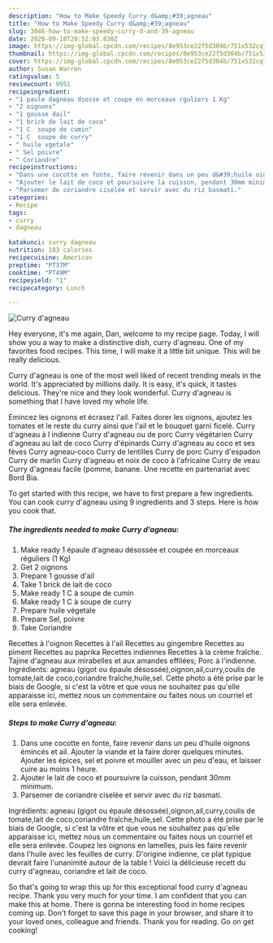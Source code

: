 ```yaml
---
description: "How to Make Speedy Curry d&amp;#39;agneau"
title: "How to Make Speedy Curry d&amp;#39;agneau"
slug: 3046-how-to-make-speedy-curry-d-and-39-agneau
date: 2020-09-18T20:52:03.830Z
image: https://img-global.cpcdn.com/recipes/8e953ce22f5d304b/751x532cq70/curry-dagneau-photo-principale-de-la-recette.jpg
thumbnail: https://img-global.cpcdn.com/recipes/8e953ce22f5d304b/751x532cq70/curry-dagneau-photo-principale-de-la-recette.jpg
cover: https://img-global.cpcdn.com/recipes/8e953ce22f5d304b/751x532cq70/curry-dagneau-photo-principale-de-la-recette.jpg
author: Susan Warren
ratingvalue: 5
reviewcount: 9951
recipeingredient:
- "1 paule dagneau dsosse et coupe en morceaux rguliers 1 Kg"
- "2 oignons"
- "1 gousse dail"
- "1 brick de lait de coco"
- "1 C  soupe de cumin"
- "1 C  soupe de curry"
- " huile vgetale"
- " Sel poivre"
- " Coriandre"
recipeinstructions:
- "Dans une cocotte en fonte, faire revenir dans un peu d&#39;huile oignons émincés et ail. Ajouter la viande et la faire dorer quelques minutes. Ajouter les épices, sel et poivre et mouiller avec un peu d&#39;eau, et laisser cuire au moins 1 heure."
- "Ajouter le lait de coco et poursuivre la cuisson, pendant 30mm minimum."
- "Parsemer de coriandre ciselée et servir avec du riz basmati."
categories:
- Recipe
tags:
- curry
- dagneau

katakunci: curry dagneau 
nutrition: 183 calories
recipecuisine: American
preptime: "PT37M"
cooktime: "PT49M"
recipeyield: "1"
recipecategory: Lunch

---
```



![Curry d&#39;agneau](https://img-global.cpcdn.com/recipes/8e953ce22f5d304b/751x532cq70/curry-dagneau-photo-principale-de-la-recette.jpg)

Hey everyone, it's me again, Dan, welcome to my recipe page. Today, I will show you a way to make a distinctive dish, curry d&#39;agneau. One of my favorites food recipes. This time, I will make it a little bit unique. This will be really delicious.

Curry d&#39;agneau is one of the most well liked of recent trending meals in the world. It's appreciated by millions daily. It is easy, it's quick, it tastes delicious. They're nice and they look wonderful. Curry d&#39;agneau is something that I have loved my whole life.

Emincez les oignons et écrasez l&#39;ail. Faites dorer les oignons, ajoutez les tomates et le reste du curry ainsi que l&#39;ail et le bouquet garni ficelé. Curry d&#39;agneau à l indienne Curry d&#39;agneau ou de porc Curry végétarien Curry d&#39;agneau au lait de coco Curry d&#39;épinards Curry d&#39;agneau au coco et ses fèves Curry agneau-coco Curry de lentilles Curry de porc Curry d&#39;espadon Curry de marlin Curry d&#39;agneau et noix de coco à l&#39;africaine Curry de veau Curry d&#39;agneau facile (pomme, banane. Une recette en partenariat avec Bord Bia.


To get started with this recipe, we have to first prepare a few ingredients. You can cook curry d&#39;agneau using 9 ingredients and 3 steps. Here is how you cook that.

<!--inarticleads1-->

##### The ingredients needed to make Curry d&#39;agneau:

1. Make ready 1 épaule d&#39;agneau désossée et coupée en morceaux réguliers (1 Kg)
1. Get 2 oignons
1. Prepare 1 gousse d&#39;ail
1. Take 1 brick de lait de coco
1. Make ready 1 C à soupe de cumin
1. Make ready 1 C à soupe de curry
1. Prepare  huile végetale
1. Prepare  Sel, poivre
1. Take  Coriandre


Recettes à l&#39;oignon Recettes à l&#39;ail Recettes au gingembre Recettes au piment Recettes au paprika Recettes indiennes Recettes à la crème fraîche. Tajine d&#39;agneau aux mirabelles et aux amandes effilées; Porc à l&#39;indienne. Ingrédients: agneau (gigot ou épaule désossée),oignon,ail,curry,coulis de tomate,lait de coco,coriandre fraîche,huile,sel. Cette photo a été prise par le biais de Google, si c&#39;est la vôtre et que vous ne souhaitez pas qu&#39;elle apparaisse ici, mettez nous un commentaire ou faites nous un courriel et elle sera enlevée. 

<!--inarticleads2-->

##### Steps to make Curry d&#39;agneau:

1. Dans une cocotte en fonte, faire revenir dans un peu d&#39;huile oignons émincés et ail. Ajouter la viande et la faire dorer quelques minutes. Ajouter les épices, sel et poivre et mouiller avec un peu d&#39;eau, et laisser cuire au moins 1 heure.
1. Ajouter le lait de coco et poursuivre la cuisson, pendant 30mm minimum.
1. Parsemer de coriandre ciselée et servir avec du riz basmati.


Ingrédients: agneau (gigot ou épaule désossée),oignon,ail,curry,coulis de tomate,lait de coco,coriandre fraîche,huile,sel. Cette photo a été prise par le biais de Google, si c&#39;est la vôtre et que vous ne souhaitez pas qu&#39;elle apparaisse ici, mettez nous un commentaire ou faites nous un courriel et elle sera enlevée. Coupez les oignons en lamelles, puis les faire revenir dans l&#39;huile avec les feuilles de curry. D&#39;origine indienne, ce plat typique devrait faire l&#39;unanimité autour de la table ! Voici la délicieuse recett du curry d&#39;agneau, coriandre et lait de coco. 

So that's going to wrap this up for this exceptional food curry d&#39;agneau recipe. Thank you very much for your time. I am confident that you can make this at home. There is gonna be interesting food in home recipes coming up. Don't forget to save this page in your browser, and share it to your loved ones, colleague and friends. Thank you for reading. Go on get cooking!
